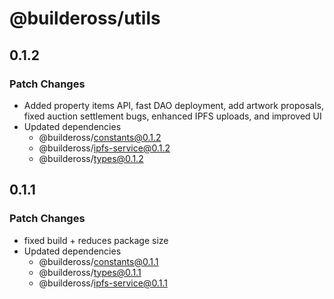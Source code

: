 # @buildeross/utils

## 0.1.2

### Patch Changes

- Added property items API, fast DAO deployment, add artwork proposals, fixed auction settlement bugs, enhanced IPFS uploads, and improved UI
- Updated dependencies
  - @buildeross/constants@0.1.2
  - @buildeross/ipfs-service@0.1.2
  - @buildeross/types@0.1.2

## 0.1.1

### Patch Changes

- fixed build + reduces package size
- Updated dependencies
  - @buildeross/constants@0.1.1
  - @buildeross/types@0.1.1
  - @buildeross/ipfs-service@0.1.1
